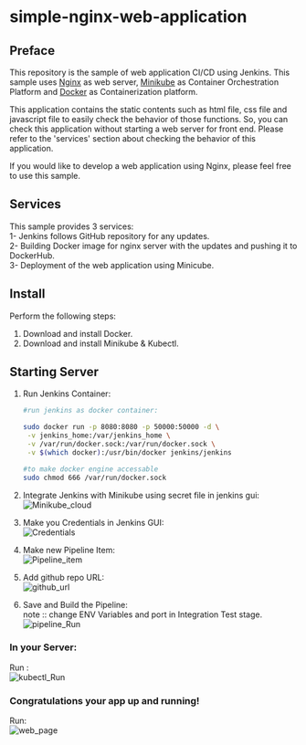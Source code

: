 # simple-nginx-web-application


## Preface
This repository is the sample of web application CI/CD using Jenkins.
This sample uses [Nginx](https://www.nginx.com/) as web server, [Minikube](https://minikube.sigs.k8s.io/docs/) as Container Orchestration Platform and [Docker](https://www.docker.com/) as Containerization platform.

This application contains the static contents such as html file, css file and javascript file to easily check the behavior of those functions.
So, you can check this application without starting a web server for front end.
Please refer to the 'services' section about checking the behavior of this application.

If you would like to develop a web application using Nginx, please feel free to use this sample.

## Services
This sample provides 3 services:   
    1- Jenkins follows GitHub repository for any updates.  
    2- Building Docker image for nginx server with the updates and pushing it to DockerHub.  
    3- Deployment of the web application using Minicube.

## Install
Perform the following steps:
1. Download and install Docker.
1. Download and install Minikube & Kubectl.

## Starting Server
1. Run Jenkins Container:
    ```bash
    #run jenkins as docker container:

    sudo docker run -p 8080:8080 -p 50000:50000 -d \
     -v jenkins_home:/var/jenkins_home \
     -v /var/run/docker.sock:/var/run/docker.sock \
     -v $(which docker):/usr/bin/docker jenkins/jenkins 

    #to make docker engine accessable
    sudo chmod 666 /var/run/docker.sock 
    ```
1. Integrate Jenkins with Minikube using secret file in jenkins gui:  
    ![Minikube_cloud](https://github.com/OmarElshrief/simple-web-app/blob/main/screenshots/Minikube_cloud.png)
   
1. Make you Credentials in Jenkins GUI:  
   ![Credentials](https://github.com/OmarElshrief/simple-web-app/blob/main/screenshots/Credentials.png)
   
1. Make new Pipeline Item:   
    ![Pipeline_item](https://github.com/OmarElshrief/simple-web-app/blob/main/screenshots/Pipeline_item.png)
   
1. Add github repo URL:   
    ![github_url](https://github.com/OmarElshrief/simple-web-app/blob/main/screenshots/github_url.png)
   
1. Save and Build the Pipeline:  
   note :: change ENV Variables and port in Integration Test stage.    
    ![pipeline_Run](https://github.com/OmarElshrief/simple-web-app/blob/main/screenshots/pipeline_Run.png)

### In your Server:  
Run :  
    ![kubectl_Run](https://github.com/OmarElshrief/simple-web-app/blob/main/screenshots/kubectl_Run.png)

### Congratulations your app up and running!  
Run:  
    ![web_page](https://github.com/OmarElshrief/simple-web-app/blob/main/screenshots/web_Page.png)

